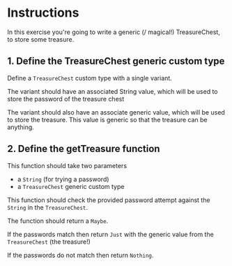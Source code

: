 # Instructions

In this exercise you're going to write a generic (/ magical!) TreasureChest, to store some treasure.

## 1. Define the TreasureChest generic custom type

Define a `TreasureChest` custom type with a single variant.

The variant should have an associated String value, which will be used to store the password of the treasure chest

The variant should also have an associate generic value, which will be used to store the treasure. This value is generic so that the treasure can be anything.

## 2. Define the getTreasure function

This function should take two parameters

- a `String` (for trying a password)
- a `TreasureChest` generic custom type

This function should check the provided password attempt against the `String` in the `TreasureChest`.

The function should return a `Maybe`.

If the passwords match then return `Just` with the generic value from the `TreasureChest` (the treasure!)

If the passwords do not match then return `Nothing`.
